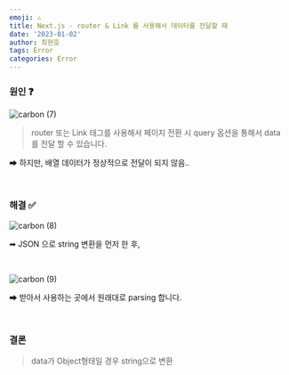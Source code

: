 ```yaml
---
emoji: ⚠️
title: Next.js - router & Link 를 사용해서 데이터를 전달할 때
date: '2023-01-02'
author: 최현호
tags: Error
categories: Error
---
```


### 원인 ❓

![carbon (7)](https://user-images.githubusercontent.com/87301268/228464995-ff893c39-a25d-4840-8b6e-12f38d64d3ab.png)

> router 또는 Link 태그를 사용해서 페이지 전환 시 query 옵션을 통해서 data 를 전달 할 수 있습니다.

➡ 하지만, 배열 데이터가 정상적으로 전달이 되지 않음..

<br>

### 해결 ✅

![carbon (8)](https://user-images.githubusercontent.com/87301268/228465233-865134ca-4ebd-430b-9c12-5a5d0c70f7fb.png)

➡ JSON 으로 string 변환을 먼저 한 후,

<br>

![carbon (9)](https://user-images.githubusercontent.com/87301268/228465386-f9ac80d7-14b4-4119-ab3c-aa9b350b1ea1.png)

➡ 받아서 사용하는 곳에서 원래대로 parsing 합니다.

<br>

### 결론

> data가 Object형태일 경우 string으로 변환

<br>

```toc

```
